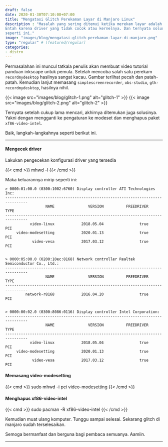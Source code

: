 ```yaml
---
draft: false
date: 2020-01-30T07:10:08+07:00
title: "Mengatasi Glitch Perekaman Layar di Manjaro Linux"
description : "Masalah yang sering ditemui ketika merekam layar adalah gitching.
Entah karena driver yang tidak cocok atau kernelnya. Dan ternyata solusinya
seperti ini."
image: "images/blog/mengatasi-glitch-perekaman-layar-di-manjaro.png"
type: "regular" # [featured/regular]
categories:
- distro
---
```


Permasalahan ini muncul tatkala penulis akan membuat video tutorial panduan
inkscape untuk pemula. Setelah mencoba salah satu perekam `recordmydesktop`
hasilnya sangat kacau. Gambar terlihat pecah dan patah-patah. Kemudian lanjut
memasang `simplescreenrecorder`, `obs-studio`, `gtk-recordmydesktop`, hasilnya
nihil.

{{< image src="images/blog/glitch-1.png" alt="glitch-1" >}}
{{< image src="images/blog/glitch-2.png" alt="glitch-2" >}}

Ternyata setelah cukup lama mencari, akhirnya ditemukan juga solusinya. Yakni
dengan mengganti ke pengaturan ke modeset dan menghapus paket
`xf86-video-intel`.

Baik, langkah-langkahnya seperti berikut ini.

***

#### Mengecek driver

Lakukan pengecekan konfigurasi driver yang tersedia

{{< cmd >}}
mhwd -l
{{< /cmd >}}

Maka keluarannya mirip seperti ini:

```
> 0000:01:00.0 (0300:1002:6760) Display controller ATI Technologies Inc:
--------------------------------------------------------------------------------
                  NAME               VERSION          FREEDRIVER           TYPE
--------------------------------------------------------------------------------
           video-linux            2018.05.04                true            PCI
     video-modesetting            2020.01.13                true            PCI
            video-vesa            2017.03.12                true            PCI


> 0000:05:00.0 (0200:10ec:8168) Network controller Realtek Semiconductor Co., Ltd.:
--------------------------------------------------------------------------------
                  NAME               VERSION          FREEDRIVER           TYPE
--------------------------------------------------------------------------------
         network-r8168            2016.04.20                true            PCI


> 0000:00:02.0 (0300:8086:0116) Display controller Intel Corporation:
--------------------------------------------------------------------------------
                  NAME               VERSION          FREEDRIVER           TYPE
--------------------------------------------------------------------------------
           video-linux            2018.05.04                true            PCI
     video-modesetting            2020.01.13                true            PCI
            video-vesa            2017.03.12                true            PCI
```

#### Memasang video-modesetting

{{< cmd >}}
sudo mhwd -i pci video-modesetting
{{< /cmd >}}

#### Menghapus xf86-video-intel

{{< cmd >}}
sudo pacman -R xf86-video-intel
{{< /cmd >}}

Kemudian muat ulang komputer. Tunggu sampai selesai. Sekarang glitch di manjaro
sudah terselesaikan.

Semoga bermanfaat dan berguna bagi pembaca semuanya. Aamiin.

***
